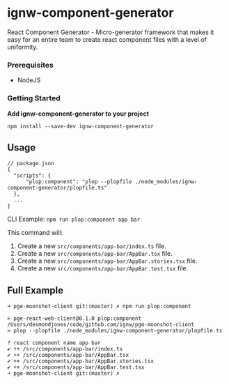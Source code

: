 # ignw-component-generator
React Component Generator - Micro-generator framework that makes it easy for an entire team to create react component files with a level of uniformity.


### Prerequisites
* NodeJS

### Getting Started
**Add ignw-component-generator to your project**
```
npm install --save-dev ignw-component-generator
```

## Usage
```
// package.json
{
  "scripts": {
      "plop:component": "plop --plopfile ./node_modules/ignw-component-generator/plopfile.ts"
  },
  ...
}
```
CLI Example: `npm run plop:component app bar`

This command will:
1. Create a new `src/components/app-bar/index.ts` file.
1. Create a new `src/components/app-bar/AppBar.tsx` file.
1. Create a new `src/components/app-bar/AppBar.stories.tsx` file.
1. Create a new `src/components/app-bar/AppBar.test.tsx` file.

## Full Example
```
➜ pge-moonshot-client git:(master) ✗ npm run plop:component

> pge-react-web-client@0.1.0 plop:component /Users/desmondjones/code/github.com/ignw/pge-moonshot-client
> plop --plopfile ./node_modules/ignw-component-generator/plopfile.ts

? react component name app bar
✔ ++ /src/components/app-bar/index.ts
✔ ++ /src/components/app-bar/AppBar.tsx
✔ ++ /src/components/app-bar/AppBar.stories.tsx
✔ ++ /src/components/app-bar/AppBar.test.tsx
➜ pge-moonshot-client git:(master) ✗

```
